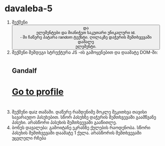 # davaleba-5
1. შექმენი <button> და <div> ელემენტები და მიანიჭეთ საკუთარი უნიკალური id. <div> - ში ჩაწერე პატარა random ტექსტი. ღილაკზე დაჭერის შემთხვევაში დამალე <div> ელემენტი.
2. შექმენი შემდეგი სტრუქტურა JS -ის გამოყენებით და დაამატე DOM-ში:
   # <div id=”card”>
   # <h2>Gandalf</h2>
   # <a href=”#”>Go to profile</a>
   # </div>
3. შექმენი quiz თამაში. დაწერე რამდენიმე მოკლე შეკითხვა თავისი სავარაუდო პასუხებით. სწორ პასუხზე დაჭერის შემთხვევაში გაამწვანე პასუხი. არასწორი პასუხის შემთხვევაში გააწითლე.
4. ბონუს დავალება: გამოიტანე ეკრანზე ქულების რაოდენობა. სწორი პასუხის შემთხვევაში დაამატე 1 ქულა. არასწორის შემთხვევაში უცვლელი რჩება
